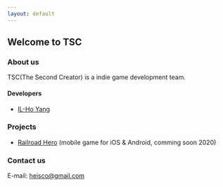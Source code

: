 ```yaml
---
layout: default
---
```


## Welcome to TSC

### About us

TSC(The Second Creator) is a indie game development team.

#### Developers

- [IL-Ho Yang](./ilhoyang/developer-page.md)

### Projects

- [Railroad Hero](./railroadhero/product-page.md) (mobile game for iOS & Android, comming soon 2020)

### Contact us

E-mail: [heisco@gmail.com](mailto:heisco@gmail.com)
